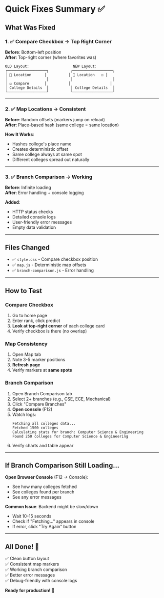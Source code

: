 # Quick Fixes Summary ✅

## What Was Fixed

### 1. ✅ Compare Checkbox → Top Right Corner
**Before**: Bottom-left position  
**After**: Top-right corner (where favorites was)

```
OLD Layout:                    NEW Layout:
┌──────────────────┐          ┌──────────────────┐
│ 📍 Location      │          │ 📍 Location   ☑️ │
│                  │          │                  │
│ ☑️ Compare       │          │                  │
│ College Details  │          │ College Details  │
└──────────────────┘          └──────────────────┘
```

---

### 2. ✅ Map Locations → Consistent
**Before**: Random offsets (markers jump on reload)  
**After**: Place-based hash (same college = same location)

**How It Works**:
- Hashes college's place name
- Creates deterministic offset
- Same college always at same spot
- Different colleges spread out naturally

---

### 3. ✅ Branch Comparison → Working
**Before**: Infinite loading  
**After**: Error handling + console logging

**Added**:
- HTTP status checks
- Detailed console logs
- User-friendly error messages
- Empty data validation

---

## Files Changed

- ✅ `style.css` - Compare checkbox position
- ✅ `map.js` - Deterministic map offsets
- ✅ `branch-comparison.js` - Error handling

---

## How to Test

### Compare Checkbox
1. Go to home page
2. Enter rank, click predict
3. **Look at top-right corner** of each college card
4. Verify checkbox is there (no overlap)

### Map Consistency
1. Open Map tab
2. Note 3-5 marker positions
3. **Refresh page**
4. Verify markers at **same spots**

### Branch Comparison
1. Open Branch Comparison tab
2. Select 2+ branches (e.g., CSE, ECE, Mechanical)
3. Click "Compare Branches"
4. **Open console** (F12)
5. Watch logs:
   ```
   Fetching all colleges data...
   Fetched 1500 colleges
   Calculating stats for branch: Computer Science & Engineering
   Found 250 colleges for Computer Science & Engineering
   ```
6. Verify charts and table appear

---

## If Branch Comparison Still Loading...

**Open Browser Console** (F12 → Console):
- See how many colleges fetched
- See colleges found per branch
- See any error messages

**Common Issue**: Backend might be slow/down
- Wait 10-15 seconds
- Check if "Fetching..." appears in console
- If error, click "Try Again" button

---

## All Done! 🎉

✅ Clean button layout  
✅ Consistent map markers  
✅ Working branch comparison  
✅ Better error messages  
✅ Debug-friendly with console logs  

**Ready for production!** 🚀
